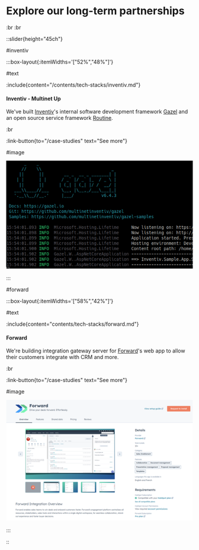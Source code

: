 # Explore our long-term partnerships

:br
:br

::slider{height="45ch"}

#inventiv

:::box-layout{:itemWidths='["52%","48%"]'}

#text

:include{content="/contents/tech-stacks/inventiv.md"}

#### Inventiv - Multinet Up

We've built [Inventiv][]'s internal software development framework [Gazel][] and
an open source service framework [Routine][].

:br

:link-button{to="/case-studies" text="See more"}

#image

![Gazel](/images/case-studies/gazel-running.png)

:::

#forward

:::box-layout{:itemWidths='["58%","42%"]'}

#text

:include{content="contents/tech-stacks/forward.md"}

#### Forward

We're building integration gateway server for [Forward][]'s web app to allow
their customers integrate with CRM and more.

:br

:link-button{to="/case-studies" text="See more"}

#image

![Forward](/images/case-studies/forward-hubspot-app.png)

:::

::

[Forward]: https://dealforward.com/
[Gazel]: https://gazel.io/
[Inventiv]: https://inventiv.com.tr/en/home
[Routine]: https://github.com/multinetinventiv/routine
